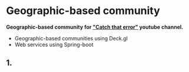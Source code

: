 # Geographic-based community

**Geographic-based community for ["Catch that error"](https://youtube.com/@catch_that_error) youtube channel.**
- Geographic-based communities using Deck.gl
- Web services using Spring-boot

## 1. 
